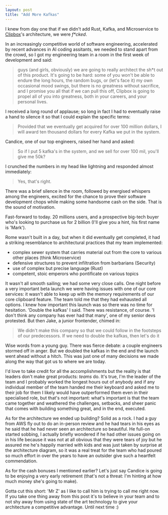 ```yaml
---
layout: post
title: "Add More Kafkas"
---
```


I knew from day one that if we didn't add Rust, Kafka, and Microservice to [Clipbox](https://clipbox.carrd.co/)'s architecture, we were _f\*cked_.

In an increasingly competitive world of software engineering, accelerated by recent advances in AI coding assitants, we needed to stand apart from the crowd, so I got my engineering team in a room in the first week of development and said:

> guys (and girls, obviously) we are going to really architect the sh\*t out of this product. It's going to be hard: some of you won't be able to endure the long hours, the random bugs, or (let's face it) my own occasional mood swings, but there is no greatness without sacrifice, and I promise you all that if we can pull this off, Clipbox is going to propel all of you into greatness, both in your careers, and your personal lives.

I received a long round of applause; so long in fact I had to eventually raise a hand to silence it so that I could explain the specific terms:

> Provided that we eventually get acquired for over 100 million dollars, I will award ten thousand dollars for every Kafka we put in the system.

Candice, one of our top engineers, raised her hand and asked:

> So if I put 5 kafka's in the system, and we sell for over 100 mil, you'll give me 50k?

I crunched the numbers in my head like lightning and responded almost immediately:

> Yes, that's right.

There was a brief silence in the room, followed by energised whispers among the engineers, excited for the chance to prove their software development chops while making some handsome cash on the side. That is the sound of motivation.

Fast-forward to today. 20 millions users, and a prospective big-tech buyer who's looking to purchase us for 2 billion (I'll give you a hint, his first name is 'Mark').

Rome wasn't built in a day, but when it did eventually get completed, it had a striking resemblance to architectural practices that my team implemented:

* complex sewer system that carries material out from the core to various other places (think Microservice)
* defensive structures to prevent infiltration from barbarians (Security)
* use of complex but precise language (Rust)
* competent, stoic emperors who pontificate on various topics

It wasn't all smooth sailing; we had some very close calls. One night before a very important beta launch we were having issues with one of our core services: it wasn't able to keep up with the memory requirements of our core clipboard feature. The team told me that they had exhausted all options. I knew how important this launch was so there was no time for hesitation. 'Double the kafkas' I said. There was resistance, of course. 'I don't think any company has ever had that many', one of my senior devs protested. But then Jake, a junior frontender, chimed in:

> We didn't make this company so that we could follow in the footsteps of our predecessors. If we need to double the kafkas, then let's do it

Wise words from a young guy. There was fierce debate: a couple engineers stormed off in anger. But we doubled the kafkas in the end and the launch went ahead without a hitch. This was just one of many decisions we made along the way that got us to where we are today.

I'd love to take credit for all the accomplishments but the reality is that leaders don't make great products: _teams_ do. It's true, I'm the leader of the team and I probably worked the longest hours out of anybody and if any individual member of the team handed me their keyboard and asked me to their job for them I likely would have outperformed them even in their specialised role, but that's not important: what's important is that the team came together and weathered the challenges, setbacks, and sheer panic that comes with building something great, and in the end, executed.

As for the architecture we ended up building? Solid as a rock. I had a guy from AWS fly out to do an in-person review and he had tears in his eyes as he said that he had never seen an architecture so beautiful. He full-on started sobbing, I actually briefly wondered if he had other issues going on in his life because it was not at all obvious that they were tears of joy but he assured me he's happily married with kids and was just taken by surprise at the architecture diagram, so it was a real treat for the team who had poured so much effort in over the years to have an outsider give such a heartfelt commendation.

As for the cash bonuses I mentioned earlier? Let's just say Candice is going to be enjoying a very early retirement (that's not a threat: I'm hinting at how much money she's going to make).

Gotta cut this short: 'Mr Z' as I like to call him is trying to call me right now. If you take one thing away from this post it's to believe in your team and to not shy away from using state of the art technology to give your architecture a competitive advantage. Until next time :)
